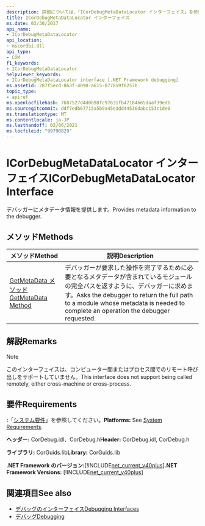 ```yaml
---
description: 詳細については、「ICorDebugMetaDataLocator インターフェイス」を参照してください。
title: ICorDebugMetaDataLocator インターフェイス
ms.date: 03/30/2017
api_name:
- ICorDebugMetaDataLocator
api_location:
- mscordbi.dll
api_type:
- COM
f1_keywords:
- ICorDebugMetaDataLocator
helpviewer_keywords:
- ICorDebugMetaDataLocator interface [.NET Framework debugging]
ms.assetid: 287f5ecd-863f-4090-a615-077859f0257b
topic_type:
- apiref
ms.openlocfilehash: 7b87527d4d0b98fc97631fb47184665daaf39edb
ms.sourcegitcommit: ddf7edb67715a5b9a45e3dd44536dabc153c1de0
ms.translationtype: MT
ms.contentlocale: ja-JP
ms.lasthandoff: 02/06/2021
ms.locfileid: "99790829"
---
```

# <a name="icordebugmetadatalocator-interface"></a><span data-ttu-id="8d09a-103">ICorDebugMetaDataLocator インターフェイス</span><span class="sxs-lookup"><span data-stu-id="8d09a-103">ICorDebugMetaDataLocator Interface</span></span>

<span data-ttu-id="8d09a-104">デバッガーにメタデータ情報を提供します。</span><span class="sxs-lookup"><span data-stu-id="8d09a-104">Provides metadata information to the debugger.</span></span>  
  
## <a name="methods"></a><span data-ttu-id="8d09a-105">メソッド</span><span class="sxs-lookup"><span data-stu-id="8d09a-105">Methods</span></span>  
  
|<span data-ttu-id="8d09a-106">メソッド</span><span class="sxs-lookup"><span data-stu-id="8d09a-106">Method</span></span>|<span data-ttu-id="8d09a-107">説明</span><span class="sxs-lookup"><span data-stu-id="8d09a-107">Description</span></span>|  
|------------|-----------------|  
|[<span data-ttu-id="8d09a-108">GetMetaData メソッド</span><span class="sxs-lookup"><span data-stu-id="8d09a-108">GetMetaData Method</span></span>](icordebugmetadatalocator-getmetadata-method.md)|<span data-ttu-id="8d09a-109">デバッガーが要求した操作を完了するために必要となるメタデータが含まれているモジュールの完全パスを返すように、デバッガーに求めます。</span><span class="sxs-lookup"><span data-stu-id="8d09a-109">Asks the debugger to return the full path to a module whose metadata is needed to complete an operation the debugger requested.</span></span>|  
  
## <a name="remarks"></a><span data-ttu-id="8d09a-110">解説</span><span class="sxs-lookup"><span data-stu-id="8d09a-110">Remarks</span></span>  
  
> [!NOTE]
> <span data-ttu-id="8d09a-111">このインターフェイスは、コンピューター間またはプロセス間でのリモート呼び出しをサポートしていません。</span><span class="sxs-lookup"><span data-stu-id="8d09a-111">This interface does not support being called remotely, either cross-machine or cross-process.</span></span>  
  
## <a name="requirements"></a><span data-ttu-id="8d09a-112">要件</span><span class="sxs-lookup"><span data-stu-id="8d09a-112">Requirements</span></span>  

 <span data-ttu-id="8d09a-113">**:**「[システム要件](../../get-started/system-requirements.md)」を参照してください。</span><span class="sxs-lookup"><span data-stu-id="8d09a-113">**Platforms:** See [System Requirements](../../get-started/system-requirements.md).</span></span>  
  
 <span data-ttu-id="8d09a-114">**ヘッダー:** CorDebug.idl、CorDebug.h</span><span class="sxs-lookup"><span data-stu-id="8d09a-114">**Header:** CorDebug.idl, CorDebug.h</span></span>  
  
 <span data-ttu-id="8d09a-115">**ライブラリ:** CorGuids.lib</span><span class="sxs-lookup"><span data-stu-id="8d09a-115">**Library:** CorGuids.lib</span></span>  
  
 <span data-ttu-id="8d09a-116">**.NET Framework のバージョン:**[!INCLUDE[net_current_v40plus](../../../../includes/net-current-v40plus-md.md)]</span><span class="sxs-lookup"><span data-stu-id="8d09a-116">**.NET Framework Versions:** [!INCLUDE[net_current_v40plus](../../../../includes/net-current-v40plus-md.md)]</span></span>  
  
## <a name="see-also"></a><span data-ttu-id="8d09a-117">関連項目</span><span class="sxs-lookup"><span data-stu-id="8d09a-117">See also</span></span>

- [<span data-ttu-id="8d09a-118">デバッグのインターフェイス</span><span class="sxs-lookup"><span data-stu-id="8d09a-118">Debugging Interfaces</span></span>](debugging-interfaces.md)
- [<span data-ttu-id="8d09a-119">デバッグ</span><span class="sxs-lookup"><span data-stu-id="8d09a-119">Debugging</span></span>](index.md)
